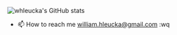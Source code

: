 ![whleucka's GitHub stats](https://github-readme-stats.vercel.app/api?username=whleucka&theme=dark&show_icons=true)

- 📫 How to reach me william.hleucka@gmail.com
:wq
<!---
whleucka/whleucka is a ✨ special ✨ repository because its `README.md` (this file) appears on your GitHub profile.
You can click the Preview link to take a look at your changes.
--->
